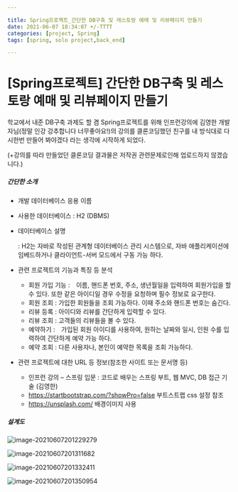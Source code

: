 ```yaml
---

title: Spring프로젝트_간단한 DB구축 및 레스토랑 예매 및 리뷰페이지 만들기
date: 2021-06-07 18:34:07 +/-TTTT
categories: [project, Spring]
tags: [spring, solo project,back_end] 

---
```


# [Spring프로젝트] 간단한 DB구축 및 레스토랑 예매 및 리뷰페이지 만들기

학교에서 내준 DB구축 과제도 할 겸 Spring프로젝트를 위해 인프런강의에 김영한 개발자님(정말 인강 강추합니다 너무좋아요!)의 강의를 클론코딩했던 친구를 내 방식대로 다시한번 만들어 봐야겠다 라는 생각에 시작하게 되었다. 

(+강의를 따라 만들었던 클론코딩 결과물은 저작권 관련문제로인해 업로드하지 않겠습니다.)





##### 간단한 소개

-  개발 데이터베이스 응용 이름

  - 사용한 데이터베이스 : H2 (DBMS)

  - 데이터베이스 설명

    : H2는 자바로 작성된 관계형 데이터베이스 관리 시스템으로, 자바 애플리케이션에 임베드하거나  클라이언트-서버 모드에서 구동 가능 하다.



- 관련 프로젝트의 기능과 특징 등 분석
  - 회원 가입 기능 :　이름, 핸드폰 번호, 주소, 생년월일을 입력하여 회원가입을 할 수 있다. 또한 같은 아이디일 경우 수정을 요청하며 필수 정보로 요구한다.
  - 회원 조회 : 가입한 회원들을 조회 가능하다. 이때 주소와 핸드폰 번호는 숨긴다.
  - 리뷰 등록 : 아이디와 리뷰를 간단하게 입력할 수 있다.
  - 리뷰 조회 : 고객들의 리뷰들을 볼 수 있다.
  - 예약하기 :　가입된 회원 아이디를 사용하여, 원하는 날짜와 일시, 인원 수를 입력하여 간단하게 예약 가능 하다.
  - 예약 조회 : 다른 사용자나, 본인이 예약한 목록을 조회 가능하다. 



- 관련 프로젝트에 대한 URL 등 정보(참조한 사이트 또는 문서명 등)
  - 인프런 강의 – 스프링 입문 : 코드로 배우는 스프링 부트, 웹 MVC, DB 접근 기술 (김영한)
  - https://startbootstrap.com/?showPro=false 부트스트랩 css 설정 참조
  -  https://unsplash.com/ 배경이미지 사용



##### 설계도

![image-20210607201229279](C:\Users\kikip\AppData\Roaming\Typora\typora-user-images\image-20210607201229279.png)

![image-20210607201311682](C:\Users\kikip\AppData\Roaming\Typora\typora-user-images\image-20210607201311682.png)

![image-20210607201332411](C:\Users\kikip\AppData\Roaming\Typora\typora-user-images\image-20210607201332411.png)

![image-20210607201350954](C:\Users\kikip\AppData\Roaming\Typora\typora-user-images\image-20210607201350954.png)

